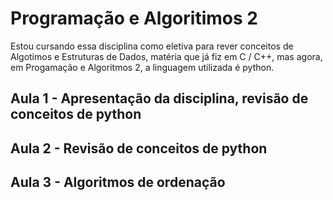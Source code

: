 # Programação e Algoritimos 2

Estou cursando essa disciplina como eletiva para rever conceitos de Algotimos e Estruturas de Dados, matéria que já fiz em C / C++, mas agora, em Progamação e Algoritmos 2, a linguagem utilizada é python.

## Aula 1 - Apresentação da disciplina, revisão de conceitos de python
## Aula 2 - Revisão de conceitos de python
## Aula 3 - Algoritmos de ordenação
